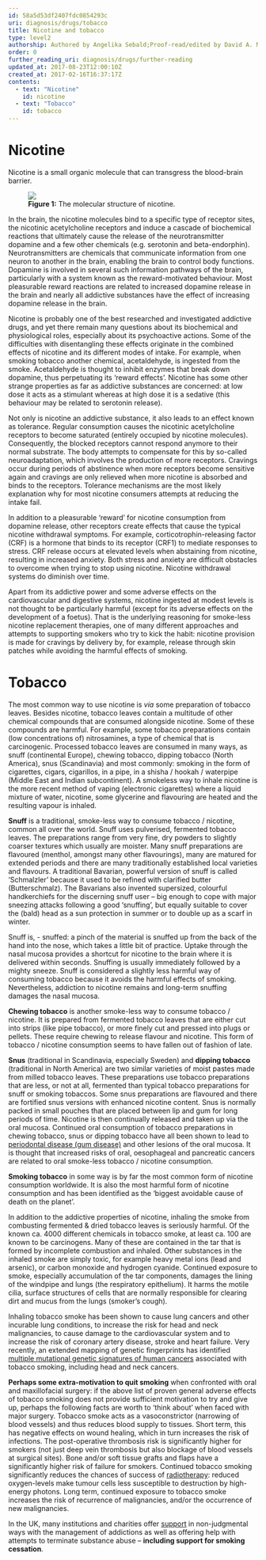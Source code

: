 ```yaml
---
id: 58a5d53df2407fdc0854293c
uri: diagnosis/drugs/tobacco
title: Nicotine and tobacco
type: level2
authorship: Authored by Angelika Sebald;Proof-read/edited by David A. Mitchell
order: 0
further_reading_uri: diagnosis/drugs/further-reading
updated_at: 2017-08-23T12:00:10Z
created_at: 2017-02-16T16:37:17Z
contents:
  - text: "Nicotine"
    id: nicotine
  - text: "Tobacco"
    id: tobacco
---
```


<h1 id="nicotine">Nicotine</h1>
<p>Nicotine is a small organic molecule that can transgress the
    blood-brain barrier.</p>
<figure><img src="/diagnosis/drugs/tobacco/more-info/figure1.png">
    <figcaption><strong>Figure 1:</strong> The molecular structure of nicotine.</figcaption>
</figure>
<p>In the brain, the nicotine molecules bind to a specific type
    of receptor sites, the nicotinic acetylcholine receptors
    and induce a cascade of biochemical reactions that ultimately
    cause the release of the neurotransmitter dopamine and a
    few other chemicals (e.g. serotonin and beta-endorphin).
    Neurotransmitters are chemicals that communicate information
    from one neuron to another in the brain, enabling the brain
    to control body functions. Dopamine is involved in several
    such information pathways of the brain, particularly with
    a system known as the reward-motivated behaviour. Most pleasurable
    reward reactions are related to increased dopamine release
    in the brain and nearly all addictive substances have the
    effect of increasing dopamine release in the brain.</p>
<p>Nicotine is probably one of the best researched and investigated
    addictive drugs, and yet there remain many questions about
    its biochemical and physiological roles, especially about
    its psychoactive actions. Some of the difficulties with disentangling
    these effects originate in the combined effects of nicotine
    and its different modes of intake. For example, when smoking
    tobacco another chemical, acetaldehyde, is ingested from
    the smoke. Acetaldehyde is thought to inhibit enzymes that
    break down dopamine, thus perpetuating its ‘reward effects’.
    Nicotine has some other strange properties as far as addictive
    substances are concerned: at low dose it acts as a stimulant
    whereas at high dose it is a sedative (this behaviour may
    be related to serotonin release).</p>
<p>Not only is nicotine an addictive substance, it also leads to
    an effect known as tolerance. Regular consumption causes
    the nicotinic acetylcholine receptors to become saturated
    (entirely occupied by nicotine molecules). Consequently,
    the blocked receptors cannot respond anymore to their normal
    substrate. The body attempts to compensate for this by so-called
    neuroadaptation, which involves the production of more receptors.
    Cravings occur during periods of abstinence when more receptors
    become sensitive again and cravings are only relieved when
    more nicotine is absorbed and binds to the receptors. Tolerance
    mechanisms are the most likely explanation why for most nicotine
    consumers attempts at reducing the intake fail.</p>
<p>In addition to a pleasurable ‘reward’ for nicotine consumption
    from dopamine release, other receptors create effects that
    cause the typical nicotine withdrawal symptoms. For example,
    corticotrophin-releasing factor (CRF) is a hormone that binds
    to its receptor (CRF1) to mediate responses to stress. CRF
    release occurs at elevated levels when abstaining from nicotine,
    resulting in increased anxiety. Both stress and anxiety are
    difficult obstacles to overcome when trying to stop using
    nicotine. Nicotine withdrawal systems do diminish over time.</p>
<p>Apart from its addictive power and some adverse effects on the
    cardiovascular and digestive systems, nicotine ingested at
    modest levels is not thought to be particularly harmful (except
    for its adverse effects on the development of a foetus).
    That is the underlying reasoning for smoke-less nicotine
    replacement therapies, one of many different approaches and
    attempts to supporting smokers who try to kick the habit:
    nicotine provision is made for cravings by delivery by, for
    example, release through skin patches while avoiding the
    harmful effects of smoking.</p>
<h1 id="tobacco">Tobacco</h1>
<p>The most common way to use nicotine is <em>via</em> some preparation
    of tobacco leaves. Besides nicotine, tobacco leaves contain
    a multitude of other chemical compounds that are consumed
    alongside nicotine. Some of these compounds are harmful.
    For example, some tobacco preparations contain (low concentrations
    of) nitrosamines, a type of chemical that is carcinogenic.
    Processed tobacco leaves are consumed in many ways, as snuff
    (continental Europe), chewing tobacco, dipping tobacco (North
    America), snus (Scandinavia) and most commonly: smoking in
    the form of cigarettes, cigars, cigarillos, in a pipe, in
    a shisha / hookah / waterpipe (Middle East and Indian subcontinent).
    A smokeless way to inhale nicotine is the more recent method
    of vaping (electronic cigarettes) where a liquid mixture
    of water, nicotine, some glycerine and flavouring are heated
    and the resulting vapour is inhaled.</p>
<p><strong>Snuff</strong> is a traditional, smoke-less way to consume
    tobacco / nicotine, common all over the world. Snuff uses
    pulverised, fermented tobacco leaves. The preparations range
    from very fine, dry powders to slightly coarser textures
    which usually are moister. Many snuff preparations are flavoured
    (menthol, amongst many other flavourings), many are matured
    for extended periods and there are many traditionally established
    local varieties and flavours. A traditional Bavarian, powerful
    version of snuff is called ‘Schmalzler’ because it used to
    be refined with clarified butter (Butterschmalz). The Bavarians
    also invented supersized, colourful handkerchiefs for the
    discerning snuff user – big enough to cope with major sneezing
    attacks following a good ‘snuffing’, but equally suitable
    to cover the (bald) head as a sun protection in summer or
    to double up as a scarf in winter.</p>
<p>Snuff is, - snuffed: a pinch of the material is snuffed up from
    the back of the hand into the nose, which takes a little
    bit of practice. Uptake through the nasal mucosa provides
    a shortcut for nicotine to the brain where it is delivered
    within seconds. Snuffing is usually immediately followed
    by a mighty sneeze. Snuff is considered a slightly less harmful
    way of consuming tobacco because it avoids the harmful effects
    of smoking. Nevertheless, addiction to nicotine remains and
    long-term snuffing damages the nasal mucosa.</p>
<p><strong>Chewing tobacco</strong> is another smoke-less way to
    consume tobacco / nicotine. It is prepared from fermented
    tobacco leaves that are either cut into strips (like pipe
    tobacco), or more finely cut and pressed into plugs or pellets.
    These require chewing to release flavour and nicotine. This
    form of tobacco / nicotine consumption seems to have fallen
    out of fashion of late.</p>
<p><strong>Snus</strong> (traditional in Scandinavia, especially
    Sweden) and <strong>dipping tobacco</strong> (traditional
    in North America) are two similar varieties of moist pastes
    made from milled tobacco leaves. These preparations use tobacco
    preparations that are less, or not at all, fermented than
    typical tobacco preparations for snuff or smoking tobaccos.
    Some snus preparations are flavoured and there are fortified
    snus versions with enhanced nicotine content. Snus is normally
    packed in small pouches that are placed between lip and gum
    for long periods of time. Nicotine is then continually released
    and taken up via the oral mucosa. Continued oral consumption
    of tobacco preparations in chewing tobacco, snus or dipping
    tobacco have all been shown to lead to <a href="/help/oral-hygiene/periodontal-disease">periodontal disease (gum disease)</a>    and other lesions of the oral mucosa. It is thought that
    increased risks of oral, oesophageal and pancreatic cancers
    are related to oral smoke-less tobacco / nicotine consumption.</p>
<p><strong>Smoking tobacco</strong> in some way is by far the most
    common form of nicotine consumption worldwide. It is also
    the most harmful form of nicotine consumption and has been
    identified as the ‘biggest avoidable cause of death on the
    planet’.</p>
<p>In addition to the addictive properties of nicotine, inhaling
    the smoke from combusting fermented &amp; dried tobacco leaves
    is seriously harmful. Of the known ca. 4000 different chemicals
    in tobacco smoke, at least ca. 100 are known to be carcinogens.
    Many of these are contained in the tar that is formed by
    incomplete combustion and inhaled. Other substances in the
    inhaled smoke are simply toxic, for example heavy metal ions
    (lead and arsenic), or carbon monoxide and hydrogen cyanide.
    Continued exposure to smoke, especially accumulation of the
    tar components, damages the lining of the windpipe and lungs
    (the respiratory epithelium). It harms the motile cilia,
    surface structures of cells that are normally responsible
    for clearing dirt and mucus from the lungs (smoker’s cough).</p>
<p>Inhaling tobacco smoke has been shown to cause lung cancers and
    other incurable lung conditions, to increase the risk for
    head and neck malignancies, to cause damage to the cardiovascular
    system and to increase the risk of coronary artery disease,
    stroke and heart failure. Very recently, an extended mapping
    of genetic fingerprints has identified <a href="/diagnosis/drugs/further-reading">multiple mutational genetic signatures of human cancers</a>    associated with tobacco smoking, including head and neck
    cancers.</p>
<p><strong>Perhaps some extra-motivation to quit smoking</strong>    when confronted with oral and maxillofacial surgery: if the
    above list of proven general adverse effects of tobacco smoking
    does not provide sufficient motivation to try and give up,
    perhaps the following facts are worth to ‘think about’ when
    faced with major surgery. Tobacco smoke acts as a vasoconstrictor
    (narrowing of blood vessels) and thus reduces blood supply
    to tissues. Short term, this has negative effects on wound
    healing, which in turn increases the risk of infections.
    The post-operative thrombosis risk is significantly higher
    for smokers (not just deep vein thrombosis but also blockage
    of blood vessels at surgical sites). Bone and/or soft tissue
    grafts and flaps have a significantly higher risk of failure
    for smokers. Continued tobacco smoking significantly reduces
    the chances of success of <a href="/treatment/radiotherapy">radiotherapy</a>:
    reduced oxygen-levels make tumour cells less susceptible
    to destruction by high-energy photons. Long term, continued
    exposure to tobacco smoke increases the risk of recurrence
    of malignancies, and/or the occurrence of new malignancies.</p>
<aside>
    <p>In the UK, many institutions and charities offer <a href="/diagnosis/drugs/further-reading">support</a>        in non-judgmental ways with the management of addictions
        as well as offering help with attempts to terminate substance
        abuse – <strong>including support for smoking cessation</strong>.</p>
</aside>

